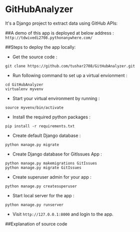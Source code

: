 # GitHubAnalyzer
It's a Django project to extract data using GitHub APIs:

##A demo of this app is deployed at below address :
`http://tdwivedi2708.pythonanywhere.com/`

##Steps to deploy the app locally:
* Get the source code :
```shell
git clone https://github.com/tushar2708/GitHubAnalyzer.git
```
* Run following command to set up a virtual envionment :
```shell
cd GitHubAnalyzer
virtualenv myvenv
```
* Start your virtual environment by running :
```shell
source myvenv/bin/activate
```
* Install the required python packages :
```shell
pip install -r requirements.txt
```
* Create default Django database :
```shell
python manage.py migrate
```
* Create Django database for GitIssues App :
```shell
python manage.py makemigrations GitIssues
python manage.py migrate GitIssues
```
* Create superuser admin for your app :
```shell
python manage.py createsuperuser
```
* Start local server for the app :
```shell
python manage.py runserver
```

* Visit `http://127.0.0.1:8000` and login to the app.

##Explanation of source code

